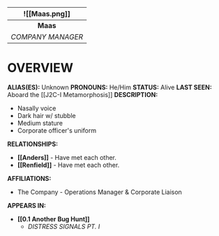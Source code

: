 
|   ![[Maas.png]]   |
| :---------------: |
|     **Maas**      |
| *COMPANY MANAGER* |

# **OVERVIEW**
**ALIAS(ES):** Unknown
**PRONOUNS:** He/Him
**STATUS:** Alive
**LAST SEEN:** Aboard the [[J2C-I Metamorphosis]]
**DESCRIPTION:**
- Nasally voice
- Dark hair w/ stubble
- Medium stature
- Corporate officer's uniform

**RELATIONSHIPS:**
- **[[Anders]]** - Have met each other.
- **[[Renfield]]** - Have met each other.

**AFFILIATIONS:**
- The Company - Operations Manager & Corporate Liaison

**APPEARS IN:**
- **[[0.1 Another Bug Hunt]]**
   - *DISTRESS SIGNALS PT. I*
